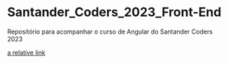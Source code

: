 # Santander_Coders_2023_Front-End
Repositório para acompanhar o curso de Angular do Santander Coders 2023

[a relative link](Front-Estatico)
